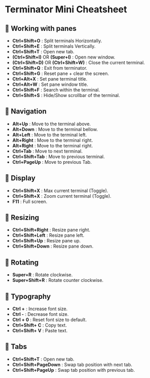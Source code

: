 # Terminator Mini Cheatsheet
## 🔷 Working with panes
* **Ctrl+S​hift+O**	: Split terminals Horizo​ntally.
* **Ctrl+S​hift+E**	: Split terminals Vertic​ally.
* **Ctrl+S​hift+T**	: Open new tab.
* **(Ctrl+S​hift+I)** OR **(Super+I)** : Open new window.
* **(Ctrl+S​hift+D)** OR **(Ctrl+S​hift+W)** : Close the current terminal.
*  **Ctrl+S​hift+Q**	: Exit from terminator.
* **Ctrl+S​hift+G**	: Reset pane + clear the screen.
* **Ctrl+Alt+X**	: Set pane terminal title.
* **Ctrl+Alt+W**	: Set pane window title.
* **Ctrl+S​hift+F**	: Search within the terminal.
* **Ctrl+S​hift+S**	: Hide/Show scrollbar of the terminal.

## 🔷 Navigation
* **Alt+Up**	: Move to the terminal above.
* **Alt+Down**	: Move to the terminal bellow.
* **Alt+Left**	: Move to the terminal left.
* **Alt+Right**	: Move to the terminal right.
* **Alt+Right**	: Move to the terminal right.
* **Ctrl+Tab**	: Move to next terminal.
* **Ctrl+S​hift+Tab**	: Move to previous terminal.
* **Ctrl+P​ageUp**	: Move to previous Tab.

## 🔷 Display
* **Ctrl+Shift+X** : Max current terminal (Toggle).
* **Ctrl+Shift+X** : Zoom current terminal (Toggle).
* **F11** : Full screen.

## 🔷 Resizing
* **Ctrl+Shift+Right** : Resize pane right.
* **Ctrl+Shift+Left** : Resize pane left.
* **Ctrl+Shift+Up** : Resize pane up.
* **Ctrl+Shift+Down** : Resize pane down.

## 🔷 Rotating
* **Super+R** : Rotate clockwise.
* **Super+Shift+R** : Rotate counter clockwise.

## 🔷 Typography
* **Ctrl +** : Increase font size.
* **Ctrl -** : Decrease font size.
* **Ctrl + 0** : Reset font size to default.
* **Ctrl+Shift+ C** : Copy text.
* **Ctrl+Shift+ V** : Paste text.

## 🔷 Tabs
* **Ctrl+S​hift+T**	: Open new tab.
* **Ctrl+S​hif​t+P​ageDown** : Swap tab position with next tab.
* **Ctrl+S​hif​t+P​ageUp** : Swap tab position with previous tab.
